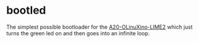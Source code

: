 # bootled

The simplest possible bootloader for the [A20-OLinuXino-LIME2](https://www.olimex.com/Products/OLinuXino/A20/A20-OLinuXino-LIME2/) which just turns the green led on and then goes into an infinite loop.
